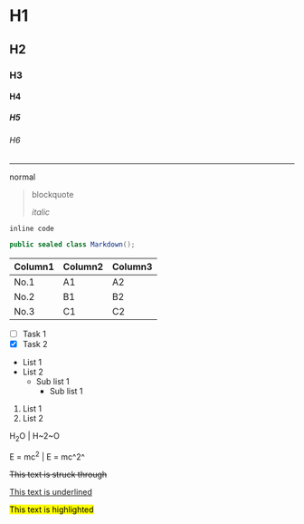 
# H1
## H2
### H3
#### H4
##### H5
###### H6

---

normal

> blockquote
>
> *italic*

`inline code`

```C#
public sealed class Markdown();
```

| Column1 | Column2 | Column3 |
| ------- | ------- | ------- |
| No.1    | A1      | A2      |
| No.2    | B1      | B2      |
| No.3    | C1      | C2      |

- [ ] Task 1
- [x] Task 2

- List 1
- List 2
  - Sub list 1
    - Sub list 1

1. List 1
2. List 2

H<sub>2</sub>O | H~2~O

E = mc<sup>2</sup> | E = mc^2^

~~This text is struck through~~

<u>This text is underlined</u>

<mark>This text is highlighted</mark>
